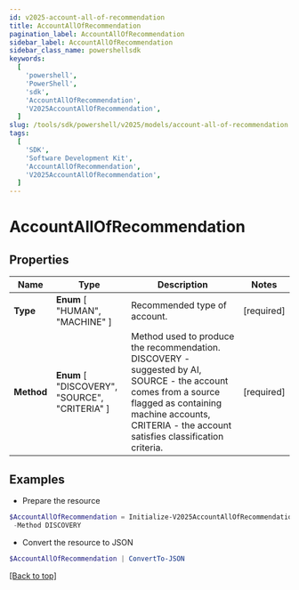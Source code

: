 ```yaml
---
id: v2025-account-all-of-recommendation
title: AccountAllOfRecommendation
pagination_label: AccountAllOfRecommendation
sidebar_label: AccountAllOfRecommendation
sidebar_class_name: powershellsdk
keywords:
  [
    'powershell',
    'PowerShell',
    'sdk',
    'AccountAllOfRecommendation',
    'V2025AccountAllOfRecommendation',
  ]
slug: /tools/sdk/powershell/v2025/models/account-all-of-recommendation
tags:
  [
    'SDK',
    'Software Development Kit',
    'AccountAllOfRecommendation',
    'V2025AccountAllOfRecommendation',
  ]
---
```


# AccountAllOfRecommendation

## Properties

| Name | Type | Description | Notes |
| --- | --- | --- | --- |
| **Type** | **Enum** [ "HUMAN", "MACHINE" ] | Recommended type of account. | [required] |
| **Method** | **Enum** [ "DISCOVERY", "SOURCE", "CRITERIA" ] | Method used to produce the recommendation. DISCOVERY - suggested by AI, SOURCE - the account comes from a source flagged as containing machine accounts, CRITERIA - the account satisfies classification criteria. | [required] |

## Examples

- Prepare the resource

```powershell
$AccountAllOfRecommendation = Initialize-V2025AccountAllOfRecommendation  -Type MACHINE `
 -Method DISCOVERY
```

- Convert the resource to JSON

```powershell
$AccountAllOfRecommendation | ConvertTo-JSON
```

[[Back to top]](#)
